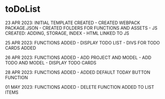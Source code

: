 # toDoList
23 APR 2023: INITIAL TEMPLATE CREATED
    - CREATED WEBPACK PACKAGE.JSON
    - CREATED FOLDERS FOR FUNCTIONS AND ASSETS
    - JS CREATED: ADDING, STORAGE, INDEX
    - HTML LINKED TO JS


25 APR 2023: FUNCTIONS ADDED
    - DISPLAY TODO LIST
    - DIVS FOR TODO CARDS ADDED


26 APR 2023: FUNCTIONS ADDED 
    - ADD PROJECT AND MODEL
    - ADD TODO AND MODEL
    - DISPLAY TODO CARDS

28 APR 2023: FUNCTIONS ADDED
    - ADDED DEFAULT TODAY BUTTON FUNCTION

01 MAY 2023: FUNCTIONS ADDED
    - DELETE FUNCTION ADDED TO LIST ITEMS
